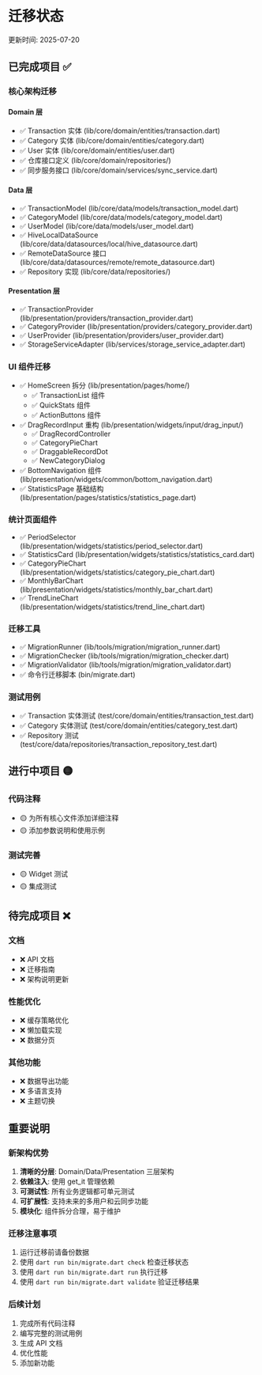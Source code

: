 # 迁移状态

更新时间: 2025-07-20

## 已完成项目 ✅

### 核心架构迁移

#### Domain 层
- ✅ Transaction 实体 (lib/core/domain/entities/transaction.dart)
- ✅ Category 实体 (lib/core/domain/entities/category.dart)
- ✅ User 实体 (lib/core/domain/entities/user.dart)
- ✅ 仓库接口定义 (lib/core/domain/repositories/)
- ✅ 同步服务接口 (lib/core/domain/services/sync_service.dart)

#### Data 层
- ✅ TransactionModel (lib/core/data/models/transaction_model.dart)
- ✅ CategoryModel (lib/core/data/models/category_model.dart)
- ✅ UserModel (lib/core/data/models/user_model.dart)
- ✅ HiveLocalDataSource (lib/core/data/datasources/local/hive_datasource.dart)
- ✅ RemoteDataSource 接口 (lib/core/data/datasources/remote/remote_datasource.dart)
- ✅ Repository 实现 (lib/core/data/repositories/)

#### Presentation 层
- ✅ TransactionProvider (lib/presentation/providers/transaction_provider.dart)
- ✅ CategoryProvider (lib/presentation/providers/category_provider.dart)
- ✅ UserProvider (lib/presentation/providers/user_provider.dart)
- ✅ StorageServiceAdapter (lib/services/storage_service_adapter.dart)

### UI 组件迁移
- ✅ HomeScreen 拆分 (lib/presentation/pages/home/)
  - ✅ TransactionList 组件
  - ✅ QuickStats 组件
  - ✅ ActionButtons 组件
- ✅ DragRecordInput 重构 (lib/presentation/widgets/input/drag_input/)
  - ✅ DragRecordController
  - ✅ CategoryPieChart
  - ✅ DraggableRecordDot
  - ✅ NewCategoryDialog
- ✅ BottomNavigation 组件 (lib/presentation/widgets/common/bottom_navigation.dart)
- ✅ StatisticsPage 基础结构 (lib/presentation/pages/statistics/statistics_page.dart)

### 统计页面组件
- ✅ PeriodSelector (lib/presentation/widgets/statistics/period_selector.dart)
- ✅ StatisticsCard (lib/presentation/widgets/statistics/statistics_card.dart)
- ✅ CategoryPieChart (lib/presentation/widgets/statistics/category_pie_chart.dart)
- ✅ MonthlyBarChart (lib/presentation/widgets/statistics/monthly_bar_chart.dart)
- ✅ TrendLineChart (lib/presentation/widgets/statistics/trend_line_chart.dart)

### 迁移工具
- ✅ MigrationRunner (lib/tools/migration/migration_runner.dart)
- ✅ MigrationChecker (lib/tools/migration/migration_checker.dart)
- ✅ MigrationValidator (lib/tools/migration/migration_validator.dart)
- ✅ 命令行迁移脚本 (bin/migrate.dart)

### 测试用例
- ✅ Transaction 实体测试 (test/core/domain/entities/transaction_test.dart)
- ✅ Category 实体测试 (test/core/domain/entities/category_test.dart)
- ✅ Repository 测试 (test/core/data/repositories/transaction_repository_test.dart)

## 进行中项目 🟡

### 代码注释
- 🟡 为所有核心文件添加详细注释
- 🟡 添加参数说明和使用示例

### 测试完善
- 🟡 Widget 测试
- 🟡 集成测试

## 待完成项目 ❌

### 文档
- ❌ API 文档
- ❌ 迁移指南
- ❌ 架构说明更新

### 性能优化
- ❌ 缓存策略优化
- ❌ 懒加载实现
- ❌ 数据分页

### 其他功能
- ❌ 数据导出功能
- ❌ 多语言支持
- ❌ 主题切换

## 重要说明

### 新架构优势
1. **清晰的分层**: Domain/Data/Presentation 三层架构
2. **依赖注入**: 使用 get_it 管理依赖
3. **可测试性**: 所有业务逻辑都可单元测试
4. **可扩展性**: 支持未来的多用户和云同步功能
5. **模块化**: 组件拆分合理，易于维护

### 迁移注意事项
1. 运行迁移前请备份数据
2. 使用 `dart run bin/migrate.dart check` 检查迁移状态
3. 使用 `dart run bin/migrate.dart run` 执行迁移
4. 使用 `dart run bin/migrate.dart validate` 验证迁移结果

### 后续计划
1. 完成所有代码注释
2. 编写完整的测试用例
3. 生成 API 文档
4. 优化性能
5. 添加新功能